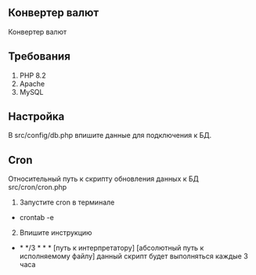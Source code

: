 ## Конвертер валют

Конвертер валют 

## Требования

1. PHP 8.2
2. Apache
3. MySQL

## Настройка 

В src/config/db.php впишите данные для подключения к БД.

## Cron

Относительный путь к скрипту обновления данных к БД src/cron/cron.php

1. Запустите cron в терминале
+ crontab -e

2. Впишите инструкцию
+ \* */3 * * * [путь к интерпретатору] [абсолютный путь к исполняемому файлу] данный скрипт будет выполняться каждые 3 часа
